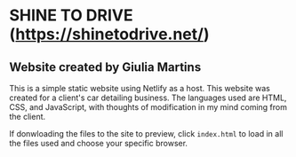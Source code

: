 # SHINE TO DRIVE (https://shinetodrive.net/)

## Website created by Giulia Martins

This is a simple static website using Netlify as a host. This website was created for a client's car detailing business. The languages used are HTML, CSS, and JavaScript, with thoughts of modification in my mind coming from the client.

If donwloading the files to the site to preview, click `index.html` to load in all the files used and choose your specific browser. 
